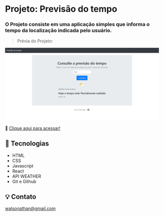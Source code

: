 # Projeto: Previsão do tempo

### O Projeto consiste em uma aplicação simples que informa o tempo da localização indicada pelo usuário.

> Prévia do Projeto:

![imagem](.github\preview.JPG)

🔗 [Clique aqui para acessar!](https://dabliuene.github.io/consulta-tempo/)

## 🧰 Tecnologias

- HTML
- CSS
- Javascript
- React
- API WEATHER
- Git e Github

## 💡 Contato

walsonathan@gmail.com
